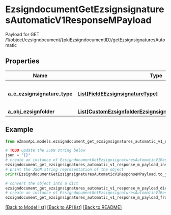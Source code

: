 # EzsigndocumentGetEzsignsignaturesAutomaticV1ResponseMPayload

Payload for GET /1/object/ezsigndocument/{pkiEzsigndocumentID}/getEzsignsignaturesAutomatic

## Properties

Name | Type | Description | Notes
------------ | ------------- | ------------- | -------------
**a_e_ezsignsignature_type** | [**List[FieldEEzsignsignatureType]**](FieldEEzsignsignatureType.md) | All eEzsignsignatureType contained in the response | 
**a_obj_ezsignfolder** | [**List[CustomEzsignfolderEzsignsignaturesAutomaticResponse]**](CustomEzsignfolderEzsignsignaturesAutomaticResponse.md) |  | 

## Example

```python
from eZmaxApi.models.ezsigndocument_get_ezsignsignatures_automatic_v1_response_m_payload import EzsigndocumentGetEzsignsignaturesAutomaticV1ResponseMPayload

# TODO update the JSON string below
json = "{}"
# create an instance of EzsigndocumentGetEzsignsignaturesAutomaticV1ResponseMPayload from a JSON string
ezsigndocument_get_ezsignsignatures_automatic_v1_response_m_payload_instance = EzsigndocumentGetEzsignsignaturesAutomaticV1ResponseMPayload.from_json(json)
# print the JSON string representation of the object
print(EzsigndocumentGetEzsignsignaturesAutomaticV1ResponseMPayload.to_json())

# convert the object into a dict
ezsigndocument_get_ezsignsignatures_automatic_v1_response_m_payload_dict = ezsigndocument_get_ezsignsignatures_automatic_v1_response_m_payload_instance.to_dict()
# create an instance of EzsigndocumentGetEzsignsignaturesAutomaticV1ResponseMPayload from a dict
ezsigndocument_get_ezsignsignatures_automatic_v1_response_m_payload_from_dict = EzsigndocumentGetEzsignsignaturesAutomaticV1ResponseMPayload.from_dict(ezsigndocument_get_ezsignsignatures_automatic_v1_response_m_payload_dict)
```
[[Back to Model list]](../README.md#documentation-for-models) [[Back to API list]](../README.md#documentation-for-api-endpoints) [[Back to README]](../README.md)


